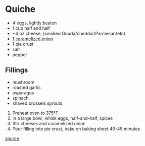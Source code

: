 # Quiche

* 4 eggs, lightly beaten
* 1 cup half and half
* \~4 oz cheese, (smoked Gouda/cheddar/Parmesan/etc)
* [1 caramelized onion](./carmelized-onions)
* 1 pie crust
* salt
* pepper

## Fillings

* mushroom
* roasted garlic
* asparagus
* spinach
* shaved brussels sprouts

1. Preheat oven to 375°F
1. In a large bowl, whisk eggs, half-and-half, spices
1. Stir cheeses and caramelized onion
1. Pour filling into pie crust, bake on baking sheet 40-45 minutes

[source](https://spicysouthernkitchen.com/easy-ham-and-cheese-quiche/)
